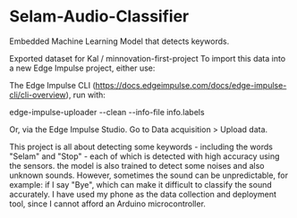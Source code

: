 # Selam-Audio-Classifier

Embedded Machine Learning Model that detects keywords.

Exported dataset for Kal / minnovation-first-project
To import this data into a new Edge Impulse project, either use:

The Edge Impulse CLI (https://docs.edgeimpulse.com/docs/edge-impulse-cli/cli-overview), run with:

edge-impulse-uploader --clean --info-file info.labels

Or, via the Edge Impulse Studio. Go to Data acquisition > Upload data.

This project is all about detecting some keywords - including the words "Selam" and "Stop" - each of which is detected with high accuracy using the sensors. 
the model is also trained to detect some noises and also unknown sounds.
However, sometimes the sound can be unpredictable, for example: if I say "Bye", which can make it 
difficult to classify the sound accurately. 
I have used my phone as the data collection and deployment tool, since I cannot afford an Arduino microcontroller.

